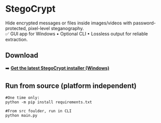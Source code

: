 # StegoCrypt

Hide encrypted messages or files inside images/videos with password-protected, pixel-level steganography.  
✅ GUI app for Windows • Optional CLI • Lossless output for reliable extraction.

## Download

➡️ **[Get the latest StegoCrypt installer (Windows)](../../releases/latest)**

## Run from source (platform independent)
```
#One time only:
python -m pip install requirements.txt

#From src foulder, run in CLI
python main.py
```
